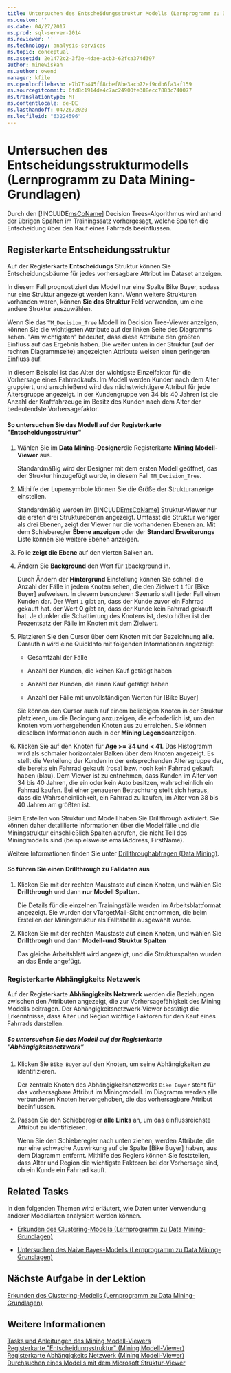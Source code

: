 ```yaml
---
title: Untersuchen des Entscheidungsstruktur Modells (Lernprogramm zu Data Mining-Grundlagen) | Microsoft-Dokumentation
ms.custom: ''
ms.date: 04/27/2017
ms.prod: sql-server-2014
ms.reviewer: ''
ms.technology: analysis-services
ms.topic: conceptual
ms.assetid: 2e1472c2-3f3e-4dae-acb3-62fca374d397
author: minewiskan
ms.author: owend
manager: kfile
ms.openlocfilehash: e7b77b445ff8cbef8be3acb72ef9cdb6fa3af159
ms.sourcegitcommit: 6fd8c1914de4c7ac24900fe388ecc7883c740077
ms.translationtype: MT
ms.contentlocale: de-DE
ms.lasthandoff: 04/26/2020
ms.locfileid: "63224596"
---
```

# <a name="exploring-the-decision-tree-model-basic-data-mining-tutorial"></a>Untersuchen des Entscheidungsstrukturmodells (Lernprogramm zu Data Mining-Grundlagen)
  Durch den [!INCLUDE[msCoName](../includes/msconame-md.md)] Decision Trees-Algorithmus wird anhand der übrigen Spalten im Trainingssatz vorhergesagt, welche Spalten die Entscheidung über den Kauf eines Fahrrads beeinflussen.  
  

  
##  <a name="decision-tree-tab"></a><a name="Decision_Tree_Tab"></a>Registerkarte Entscheidungsstruktur  
 Auf der Registerkarte **Entscheidungs** Struktur können Sie Entscheidungsbäume für jedes vorhersagbare Attribut im Dataset anzeigen.  
  
 In diesem Fall prognostiziert das Modell nur eine Spalte Bike Buyer, sodass nur eine Struktur angezeigt werden kann. Wenn weitere Strukturen vorhanden waren, können **Sie das Struktur** Feld verwenden, um eine andere Struktur auszuwählen.  
  
 Wenn Sie das `TM_Decision_Tree` Modell im Decision Tree-Viewer anzeigen, können Sie die wichtigsten Attribute auf der linken Seite des Diagramms sehen. "Am wichtigsten" bedeutet, dass diese Attribute den größten Einfluss auf das Ergebnis haben. Die weiter unten in der Struktur (auf der rechten Diagrammseite) angezeigten Attribute weisen einen geringeren Einfluss auf.  
  
 In diesem Beispiel ist das Alter der wichtigste Einzelfaktor für die Vorhersage eines Fahrradkaufs. Im Modell werden Kunden nach dem Alter gruppiert, und anschließend wird das nächstwichtigere Attribut für jede Altersgruppe angezeigt. In der Kundengruppe von 34 bis 40 Jahren ist die Anzahl der Kraftfahrzeuge im Besitz des Kunden nach dem Alter der bedeutendste Vorhersagefaktor.  
  
#### <a name="to-explore-the-model-in-the-decision-tree-tab"></a>So untersuchen Sie das Modell auf der Registerkarte "Entscheidungsstruktur"  
  
1.  Wählen Sie im **Data Mining-Designer**die Registerkarte **Mining Modell-Viewer** aus.  
  
     Standardmäßig wird der Designer mit dem ersten Modell geöffnet, das der Struktur hinzugefügt wurde, in diesem Fall `TM_Decision_Tree`.  
  
2.  Mithilfe der Lupensymbole können Sie die Größe der Strukturanzeige einstellen.  
  
     Standardmäßig werden im [!INCLUDE[msCoName](../includes/msconame-md.md)] Struktur-Viewer nur die ersten drei Strukturebenen angezeigt. Umfasst die Struktur weniger als drei Ebenen, zeigt der Viewer nur die vorhandenen Ebenen an. Mit dem Schieberegler **Ebene anzeigen** oder der **Standard Erweiterungs** Liste können Sie weitere Ebenen anzeigen.  
  
3.  Folie **zeigt die Ebene** auf den vierten Balken an.  
  
4.  Ändern Sie **Background** den Wert für `1`background in.  
  
     Durch Ändern der **Hintergrund** Einstellung können Sie schnell die Anzahl der Fälle in jedem Knoten sehen, die den Zielwert `1` für [Bike Buyer] aufweisen. In diesem besonderen Szenario stellt jeder Fall einen Kunden dar. Der Wert `1` gibt an, dass der Kunde zuvor ein Fahrrad gekauft hat. der Wert **0** gibt an, dass der Kunde kein Fahrrad gekauft hat. Je dunkler die Schattierung des Knotens ist, desto höher ist der Prozentsatz der Fälle im Knoten mit dem Zielwert.  
  
5.  Platzieren Sie den Cursor über dem Knoten mit der Bezeichnung **alle**. Daraufhin wird eine QuickInfo mit folgenden Informationen angezeigt:  
  
    -   Gesamtzahl der Fälle  
  
    -   Anzahl der Kunden, die keinen Kauf getätigt haben  
  
    -   Anzahl der Kunden, die einen Kauf getätigt haben  
  
    -   Anzahl der Fälle mit unvollständigen Werten für [Bike Buyer]  
  
     Sie können den Cursor auch auf einem beliebigen Knoten in der Struktur platzieren, um die Bedingung anzuzeigen, die erforderlich ist, um den Knoten vom vorhergehenden Knoten aus zu erreichen. Sie können dieselben Informationen auch in der **Mining Legende**anzeigen.  
  
6.  Klicken Sie auf den Knoten für **Age >= 34 und < 41**. Das Histogramm wird als schmaler horizontaler Balken über dem Knoten angezeigt. Es stellt die Verteilung der Kunden in der entsprechenden Altersgruppe dar, die bereits ein Fahrrad gekauft (rosa) bzw. noch kein Fahrrad gekauft haben (blau). Dem Viewer ist zu entnehmen, dass Kunden im Alter von 34 bis 40 Jahren, die ein oder kein Auto besitzen, wahrscheinlich ein Fahrrad kaufen. Bei einer genaueren Betrachtung stellt sich heraus, dass die Wahrscheinlichkeit, ein Fahrrad zu kaufen, im Alter von 38 bis 40 Jahren am größten ist.  
  
 Beim Erstellen von Struktur und Modell haben Sie Drillthrough aktiviert. Sie können daher detaillierte Informationen über die Modellfälle und die Miningstruktur einschließlich Spalten abrufen, die nicht Teil des Miningmodells sind (beispielsweise emailAddress, FirstName).  
  
 Weitere Informationen finden Sie unter [Drillthroughabfragen &#40;Data Mining&#41;](../../2014/analysis-services/data-mining/drillthrough-queries-data-mining.md).  
  
#### <a name="to-drill-through-to-case-data"></a>So führen Sie einen Drillthrough zu Falldaten aus  
  
1.  Klicken Sie mit der rechten Maustaste auf einen Knoten, und wählen Sie **Drillthrough** und dann **nur Modell Spalten**.  
  
     Die Details für die einzelnen Trainingsfälle werden im Arbeitsblattformat angezeigt. Sie wurden der vTargetMail-Sicht entnommen, die beim Erstellen der Miningstruktur als Falltabelle ausgewählt wurde.  
  
2.  Klicken Sie mit der rechten Maustaste auf einen Knoten, und wählen Sie **Drillthrough** und dann **Modell-und Struktur Spalten**  
  
     Das gleiche Arbeitsblatt wird angezeigt, und die Strukturspalten wurden an das Ende angefügt.  
  
  
###  <a name="dependency-network-tab"></a><a name="Dependency_Network_Tab"></a>Registerkarte Abhängigkeits Netzwerk  
 Auf der Registerkarte **Abhängigkeits Netzwerk** werden die Beziehungen zwischen den Attributen angezeigt, die zur Vorhersagefähigkeit des Mining Modells beitragen. Der Abhängigkeitsnetzwerk-Viewer bestätigt die Erkenntnisse, dass Alter und Region wichtige Faktoren für den Kauf eines Fahrrads darstellen.  
  
##### <a name="to-explore-the-model-in-the-dependency-network-tab"></a>So untersuchen Sie das Modell auf der Registerkarte "Abhängigkeitsnetzwerk"  
  
1.  Klicken Sie `Bike Buyer` auf den Knoten, um seine Abhängigkeiten zu identifizieren.  
  
     Der zentrale Knoten des Abhängigkeitsnetzwerks `Bike Buyer` steht für das vorhersagbare Attribut im Miningmodell. Im Diagramm werden alle verbundenen Knoten hervorgehoben, die das vorhersagbare Attribut beeinflussen.  
  
2.  Passen Sie den Schieberegler **alle Links** an, um das einflussreichste Attribut zu identifizieren.  
  
     Wenn Sie den Schieberegler nach unten ziehen, werden Attribute, die nur eine schwache Auswirkung auf die Spalte [Bike Buyer] haben, aus dem Diagramm entfernt. Mithilfe des Reglers können Sie feststellen, dass Alter und Region die wichtigste Faktoren bei der Vorhersage sind, ob ein Kunde ein Fahrrad kauft.  
  
## <a name="related-tasks"></a>Related Tasks  
 In den folgenden Themen wird erläutert, wie Daten unter Verwendung anderer Modellarten analysiert werden können.  
  
-   [Erkunden des Clustering-Modells &#40;Lernprogramm zu Data Mining-Grundlagen&#41;](../../2014/tutorials/exploring-the-clustering-model-basic-data-mining-tutorial.md)  
  
-   [Untersuchen des Naive Bayes-Modells &#40;Lernprogramm zu Data Mining-Grundlagen&#41;](../../2014/tutorials/exploring-the-naive-bayes-model-basic-data-mining-tutorial.md)  
  
## <a name="next-task-in-lesson"></a>Nächste Aufgabe in der Lektion  
 [Erkunden des Clustering-Modells &#40;Lernprogramm zu Data Mining-Grundlagen&#41;](../../2014/tutorials/exploring-the-clustering-model-basic-data-mining-tutorial.md)  
  
## <a name="see-also"></a>Weitere Informationen  
 [Tasks und Anleitungen des Mining Modell-Viewers](../../2014/analysis-services/data-mining/mining-model-viewer-tasks-and-how-tos.md)   
 [Registerkarte "Entscheidungsstruktur" &#40;Mining Modell-Viewer&#41;](../../2014/analysis-services/decision-tree-tab-mining-model-viewer.md)   
 [Registerkarte Abhängigkeits Netzwerk &#40;Mining Modell-Viewer&#41;](../../2014/analysis-services/dependency-network-tab-mining-model-viewer.md)   
 [Durchsuchen eines Modells mit dem Microsoft Struktur-Viewer](../../2014/analysis-services/data-mining/browse-a-model-using-the-microsoft-tree-viewer.md)  
  
  
